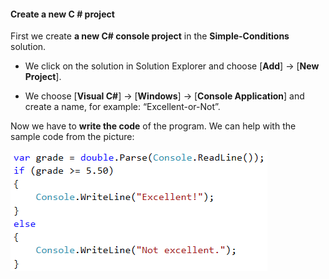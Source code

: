#### Create a new C # project

First we create **a new C# console project** in the **Simple-Conditions** solution.

  - We click on the solution in Solution Explorer and choose [**Add**] -> [**New Project**].
 
  - We choose [**Visual C#**] -> [**Windows**] -> [**Console Application**] and create a name, for example: “Excellent-or-Not”.
 
Now we have to **write the code** of the program. We can help with the sample code from the picture:  

 ![](/assets/chapter-3-images/02.Excellent-or-not-01.png)